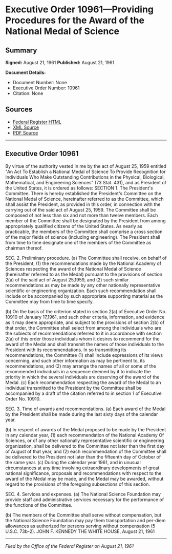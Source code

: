 # Executive Order 10961—Providing Procedures for the Award of the National Medal of Science

## Summary

**Signed:** August 21, 1961
**Published:** August 21, 1961

**Document Details:**
- Document Number: None
- Executive Order Number: 10961
- Citation: None

## Sources
- [Federal Register HTML](https://www.presidency.ucsb.edu/documents/executive-order-10961-providing-procedures-for-the-award-the-national-medal-science)
- [XML Source](None)
- [PDF Source](None)

---

## Executive Order 10961

By virtue of the authority vested in me by the act of August 25, 1959 entitled "An Act To Establish a National Medal of Science To Provide Recognition for Individuals Who Make Outstanding Contributions in the Physical, Biological, Mathematical, and Engineering Sciences" (73 Stat. 431), and as President of the United States, it is ordered as follows:
SECTION 1. The President's Committee. There is hereby established the President's Committee on the National Medal of Science, hereinafter referred to as the Committee, which shall assist the President, as provided in this order, in connection with the carrying out of the said act of August 25, 1959. The Committee shall be composed of not less than six and not more than twelve members. Each member of the Committee shall be designated by the President from among appropriately qualified citizens of the United States. As nearly as practicable, the members of the Committee shall comprise a cross section of the major fields of science (including engineering). The President shall from time to time designate one of the members of the Committee as chairman thereof.

SEC. 2. Preliminary procedure. (a) The Committee shall receive, on behalf of the President, (1) the recommendations made by the National Academy of Sciences respecting the award of the National Medal of Science (hereinafter referred to as the Medal) pursuant to the provisions of section 2(a) of the said act of August 25,1959, and (2) such similar recommendations as may be made by any other nationally representative scientific or engineering organization. Each such recommendation shall include or be accompanied by such appropriate supporting material as the Committee may from time to time specify.

(b) On the basis of the criterion stated in section 2(a) of Executive Order No. 10910 of January 17,1961, and such other criteria, information, and evidence as it may deem appropriate, and subject to the provisions of section 2(b) of that order, the Committee shall select from among the individuals who are the subiects of recommendations referred to it in accordance with section 2(a) of this order those individuals whom it desires to recommend for the award of the Medal and shall transmit the names of those individuals to the President with its recommendations. In so transmitting its recommendations, the Committee (1) shall include expressions of its views concerning, and such other information as may be pertinent to, its recommendations, and (2) may arrange the names of all or some of the recommended individuals in a sequence deemed by it to indicate the priority in which the several individuals are deserving of the award of the Medal.
(c) Each recommendation respecting the award of the Medal to an individual transmitted to the President by the Committee shall be accompanied by a draft of the citation referred to in section 1 of Executive Order No. 10910.

SEC. 3. Time of awards and recommendations. (a) Each award of the Medal by the President shall be made during the last sixty days of the calendar year.

(b) In respect of awards of the Medal proposed to be made by the President in any calendar year, (1) each recommendation of the National Academy Of Sciences, or of any other nationally representative scientific or engineering organization, shall be delivered to the Committee not later than the first day of August of that year, and (2) each recommendation of the Committee shall be delivered to the President not later than the fifteenth day of October of the same year.
(c) During the calendar year 1961, and in unusual circumstances at any time involving extraordinary developments of great national significance, proposals and recommendations with respect to the award of the Medal may be made, and the Medal may be awarded, without regard to the provisions of the foregoing subsections of this section.

SEC. 4. Services and expenses. (a) The National Science Foundation may provide staff and administrative services necessary for the performance of the functions of the Committee.

(b) The members of the Committee shall serve without compensation, but the National Science Foundation may pay them transportation and per-diem allowances as authorized for persons serving without compensation (5 U.S.C. 73b-2).
JOHN F. KENNEDY
THE WHITE HOUSE,
August 21, 1961

---

*Filed by the Office of the Federal Register on August 21, 1961*
